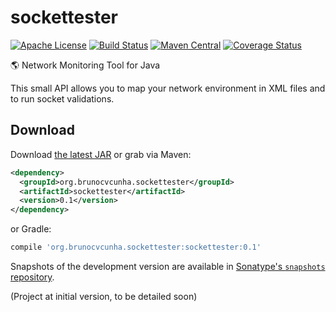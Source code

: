 sockettester
========

[![Apache License](http://img.shields.io/badge/license-ASL-blue.svg)](https://github.com/brunocvcunha/sockettester/blob/master/LICENSE)
[![Build Status](https://travis-ci.org/brunocvcunha/sockettester.svg)](https://travis-ci.org/brunocvcunha/sockettester)
[![Maven Central](https://maven-badges.herokuapp.com/maven-central/org.brunocvcunha.sockettester/sockettester/badge.svg)](https://maven-badges.herokuapp.com/maven-central/org.brunocvcunha.sockettester/sockettester)
[![Coverage Status](https://coveralls.io/repos/github/brunocvcunha/sockettester/badge.svg?branch=master)](https://coveralls.io/github/brunocvcunha/sockettester?branch=master)

:earth_americas: Network Monitoring Tool for Java

This small API allows you to map your network environment in XML files and to run socket validations.


Download
--------

Download [the latest JAR][1] or grab via Maven:
```xml
<dependency>
  <groupId>org.brunocvcunha.sockettester</groupId>
  <artifactId>sockettester</artifactId>
  <version>0.1</version>
</dependency>
```
or Gradle:
```groovy
compile 'org.brunocvcunha.sockettester:sockettester:0.1'
```

Snapshots of the development version are available in [Sonatype's `snapshots` repository][snap].


(Project at initial version, to be detailed soon)

 [1]: https://search.maven.org/remote_content?g=org.brunocvcunha.sockettester&a=sockettester&v=LATEST
 [snap]: https://oss.sonatype.org/content/repositories/snapshots/
